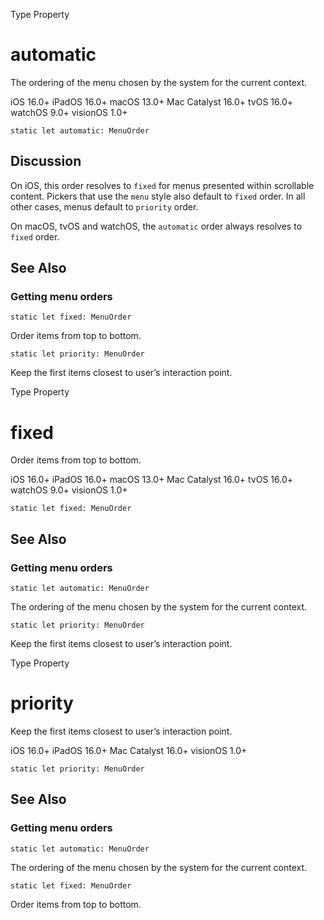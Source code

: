 Type Property

# automatic

The ordering of the menu chosen by the system for the current context.

iOS 16.0+  iPadOS 16.0+  macOS 13.0+  Mac Catalyst 16.0+  tvOS 16.0+  watchOS
9.0+  visionOS 1.0+

    
    
    static let automatic: MenuOrder

## Discussion

On iOS, this order resolves to `fixed` for menus presented within scrollable
content. Pickers that use the `menu` style also default to `fixed` order. In
all other cases, menus default to `priority` order.

On macOS, tvOS and watchOS, the `automatic` order always resolves to `fixed`
order.

## See Also

### Getting menu orders

`static let fixed: MenuOrder`

Order items from top to bottom.

`static let priority: MenuOrder`

Keep the first items closest to user’s interaction point.

Type Property

# fixed

Order items from top to bottom.

iOS 16.0+  iPadOS 16.0+  macOS 13.0+  Mac Catalyst 16.0+  tvOS 16.0+  watchOS
9.0+  visionOS 1.0+

    
    
    static let fixed: MenuOrder

## See Also

### Getting menu orders

`static let automatic: MenuOrder`

The ordering of the menu chosen by the system for the current context.

`static let priority: MenuOrder`

Keep the first items closest to user’s interaction point.

Type Property

# priority

Keep the first items closest to user’s interaction point.

iOS 16.0+  iPadOS 16.0+  Mac Catalyst 16.0+  visionOS 1.0+

    
    
    static let priority: MenuOrder

## See Also

### Getting menu orders

`static let automatic: MenuOrder`

The ordering of the menu chosen by the system for the current context.

`static let fixed: MenuOrder`

Order items from top to bottom.

